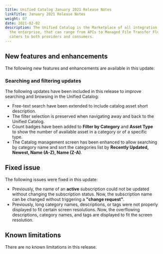 ```yaml
---
title: Unified Catalog January 2021 Release Notes
linkTitle: January 2021 Release Notes
weight: 07
date: 2021-02-02
description: The Unified Catalog is the Marketplace of all integration assets in
  the enterprise, that can range from APIs to Managed File Transfer Flows, and
  caters to both providers and consumers.
---
```

## New features and enhancements

The following new features and enhancements are available in this update:

### Searching and filtering updates

The following updates have been included in this release to improve searching and browsing in the Unified Catalog:

* Free-text search have been extended to include catalog asset short description.
* The filter selection is preserved when navigating away and back to the Unified Catalog.
* Count badges have been added to **Filter by Category** and **Asset Type** to show the number of available asset in a category or of a specific type.
* The Catalog management screen has been enhanced to allow searching by category name and sort the categories list by **Recently Updated, Newest, Name (A-Z), Name (Z-A)**.

## Fixed issue

The following issues were fixed in this update:

* Previously, the name of an **active** subscription could not be updated without changing the subscription status. Now, the subscription name can be changed without triggering a **"change request"**.
* Previously, long category names, descriptions, or tags were not properly displayed to fit certain screen resolutions. Now, the overflowing descriptions, category names, and tags are displayed to fit the screen resolution.

## Known limitations

There are no known limitations in this release.
